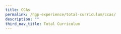 ```yaml
---
title: CCAs
permalink: /hgp-experience/total-curriculum/ccas/
description: ""
third_nav_title: Total Curriculum
---
```

